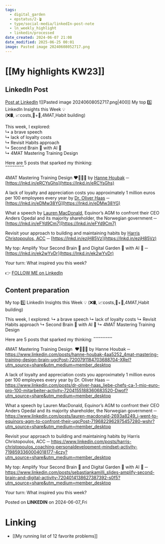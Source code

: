```yaml
---
tags:
  - digital_garden
  - epstatus/2-🪴
  - type/social-media/linkedIn-post-note
  - ln_weekly_highlight
  - linkedin/processed
date_created: 2024-06-07 21:08
date_modified: 2025-06-25 00:01
image: Pasted image 20240608052717.png
---
```

# [[My highlights KW23]]

## LinkedIn Post

[Post at LinkedIn](https://www.linkedin.com/posts/sebastiankamilli_my-top-5-linkedin-insights-this-week-activity-7204738898936086528-iLcZ?utm_source=share&utm_medium=member_desktop)
![[Pasted image 20240608052717.png|400]]
My top 5️⃣ LinkedIn Insights this Week 💡  
(❌🛢, 📈costs,🧠+🤖,4MAT,Habit building)  
  
This week, I explored:  
↳ a brave speech  
↳ lack of loyalty costs  
↳ Revisit Habits approach  
↳ Second Brain 🧠 with AI 🤖  
↳ 4MAT Mastering Training Design  
  
Here are 5 posts that sparked my thinking:  
‾‾‾‾‾‾‾‾  
  
4MAT Mastering Training Design ❤️💙💚💛 by [Hanne Houbak](https://www.linkedin.com/in/hanne-houbak-4aa5252/) ─ [https://lnkd.in/eRCYsGhs](https://lnkd.in/eRCYsGhs)  
  
A lack of loyalty and appreciation costs you approximately 1 million euros per 100 employees every year by [Dr. Oliver Haas](https://www.linkedin.com/in/dr-oliver-haas/) ─ [https://lnkd.in/eDMw38YG](https://lnkd.in/eDMw38YG)  
  
What a speech by [Lauren MacDonald](https://www.linkedin.com/in/lauren-macdonald-2693a8249/), Equinor’s AGM to confront their CEO Anders Opedal and its majority shareholder, the Norwegian government ─ [https://lnkd.in/eFYd9Cm7](https://lnkd.in/eFYd9Cm7)  
  
Revisit your approach to building and maintaining habits by [Harris Christopoulos, ACC](https://www.linkedin.com/in/harris-christopoulos/) ─ [https://lnkd.in/ezjH85Vz](https://lnkd.in/ezjH85Vz)  
  
My top: Amplify Your Second Brain 🧠 and Digital Garden 🌱 with AI 🤖 ─ [https://lnkd.in/ek2wYvDr](https://lnkd.in/ek2wYvDr)  
  
Your turn: What inspired you this week?  

👉 [FOLLOW ME on LinkedIn](https://www.linkedin.com/comm/mynetwork/discovery-see-all?usecase=PEOPLE_FOLLOWS&followMember=sebastiankamilli)

## Content preparation

My top 5️⃣ LinkedIn Insights this Week 💡 
(❌🛢, 📈costs,🧠+🤖,4MAT,Habit building) 

This week, I explored: 
↳ a brave speech
↳ lack of loyalty costs
↳ Revisit Habits approach
↳ Second Brain 🧠 with AI 🤖
↳ 4MAT Mastering Training Design

Here are 5 posts that sparked my thinking: 
‾‾‾‾‾‾‾‾ 

4MAT Mastering Training Design  ❤️💙💚💛 by Hanne Houbak  ─ https://www.linkedin.com/posts/hanne-houbak-4aa5252_4mat-mastering-training-design-brain-ugcPost-7200791184703688704-XRel?utm_source=share&utm_medium=member_desktop

A lack of loyalty and appreciation costs you approximately 1 million euros per 100 employees every year by Dr. Oliver Haas  ─ https://www.linkedin.com/posts/dr-oliver-haas_liebe-chefs-ca-1-mio-euro-pro-100-mitarbeiter-activity-7204155188360683520-Dwof?utm_source=share&utm_medium=member_desktop

What a speech by Lauren MacDonald, Equinor’s AGM to confront their CEO Anders Opedal and its majority shareholder, the Norwegian government  ─ https://www.linkedin.com/posts/lauren-macdonald-2693a8249_i-went-to-equinors-agm-to-confront-their-ugcPost-7196822962975457280-wshr?utm_source=share&utm_medium=member_desktop

Revisit your approach to building and maintaining habits by Harris Christopoulos, ACC  ─ https://www.linkedin.com/posts/harris-christopoulos_coaching-personaldevelopment-mindset-activity-7198593360004018177-4czy?utm_source=share&utm_medium=member_desktop

My top: Amplify Your Second Brain 🧠 and Digital Garden 🌱 with AI 🤖 ─ https://www.linkedin.com/posts/sebastiankamilli_slides-amplify-second-brain-and-digital-activity-7204014138627387392-s0f5?utm_source=share&utm_medium=member_desktop

Your turn: What inspired you this week?

Posted on **LINKEDIN** on 2024-06-07_Fri

# Linking

+ [[My running list of 12 favorite problems]]
